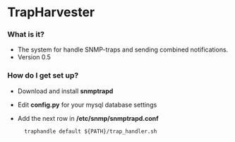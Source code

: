# TrapHarvester #

### What is it? ###

* The system for handle SNMP-traps and sending combined notifications.
* Version 0.5

### How do I get set up? ###

* Download and install **snmptrapd**
* Edit **config.py** for your mysql database settings
* Add the next row in **/etc/snmp/snmptrapd.conf**
        
        traphandle default ${PATH}/trap_handler.sh